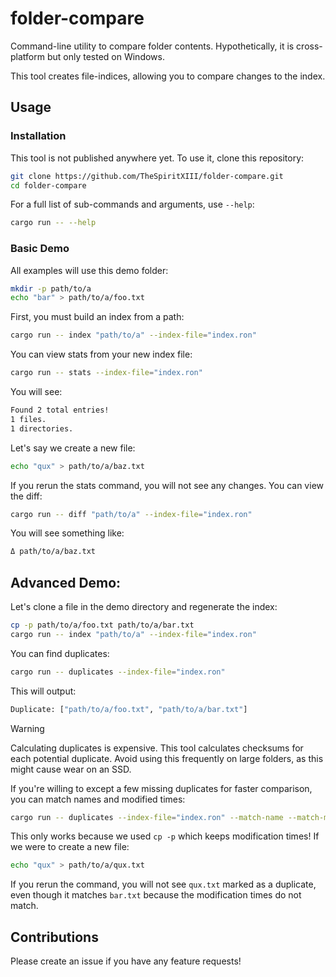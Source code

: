 # folder-compare

Command-line utility to compare folder contents. Hypothetically, it is cross-platform but only tested on Windows.

This tool creates file-indices, allowing you to compare changes to the index.

## Usage

### Installation

This tool is not published anywhere yet. To use it, clone this repository:

```bash
git clone https://github.com/TheSpiritXIII/folder-compare.git
cd folder-compare
```

For a full list of sub-commands and arguments, use `--help`:

```bash
cargo run -- --help
```

### Basic Demo

All examples will use this demo folder:

```bash
mkdir -p path/to/a
echo "bar" > path/to/a/foo.txt
```

First, you must build an index from a path:

```bash
cargo run -- index "path/to/a" --index-file="index.ron"
```

You can view stats from your new index file:

```bash
cargo run -- stats --index-file="index.ron"
```

You will see:

```txt
Found 2 total entries!
1 files.
1 directories.
```

Let's say we create a new file:

```bash
echo "qux" > path/to/a/baz.txt
```

If you rerun the stats command, you will not see any changes. You can view the diff:

```bash
cargo run -- diff "path/to/a" --index-file="index.ron"
```

You will see something like:

```txt
Δ path/to/a/baz.txt
```

## Advanced Demo:

Let's clone a file in the demo directory and regenerate the index:

```bash
cp -p path/to/a/foo.txt path/to/a/bar.txt
cargo run -- index "path/to/a" --index-file="index.ron"
```

You can find duplicates:

```bash
cargo run -- duplicates --index-file="index.ron"
```

This will output:

```bash
Duplicate: ["path/to/a/foo.txt", "path/to/a/bar.txt"]
```

> [!WARNING]
> Calculating duplicates is expensive. This tool calculates checksums for each potential duplicate. Avoid using this frequently on large folders, as this might cause wear on an SSD.

If you're willing to except a few missing duplicates for faster comparison, you can match names and modified times:

```bash
cargo run -- duplicates --index-file="index.ron" --match-name --match-modified
```

This only works because we used `cp -p` which keeps modification times! If we were to create a new file:

```bash
echo "qux" > path/to/a/qux.txt
```

If you rerun the command, you will not see `qux.txt` marked as a duplicate, even though it matches `bar.txt` because the modification times do not match.

## Contributions

Please create an issue if you have any feature requests!
